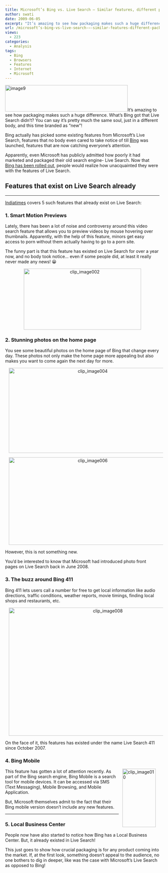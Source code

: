 ```yaml
---
title: Microsoft’s Bing vs. Live Search – Similar features, different packaging?
author: swati
date: 2009-06-05
excerpt: "It’s amazing to see how packaging makes such a huge difference. What’s Bing got that Live Search didn’t? You can say it's pretty much the same soul, just in a different body, and this time branded as “new”!"
url: /microsoft’s-bing-vs-live-search-–-similar-features-different-packaging/
views:
  - 223
categories:
  - Analysis
tags:
  - Bing
  - Browsers
  - Features
  - Internet
  - Microsoft
---
```

<img class="alignright size-full wp-image-10007" src="http://cdn.devilsworkshop.org/files/2009/06/image9.jpg" alt="image9" width="400" height="86" />It’s amazing to see how packaging makes such a huge difference. What’s Bing got that Live Search didn’t? You can say it&#8217;s pretty much the same soul, just in a different body, and this time branded as “new”!

Bing actually has picked some existing features from Microsoft’s Live Search, features that no body even cared to take notice of till <a href="http://www.bing.com/" onclick="_gaq.push(['_trackEvent', 'outbound-article', 'http://www.bing.com/', 'Bing']);" >Bing</a> was launched, features that are now catching everyone’s attention.

Apparently, even Microsoft has publicly admitted how poorly it had marketed and packaged their old search engine- Live Search. Now that [Bing has been rolled out][1], people would realize how unacquainted they were with the features of Live Search.

## Features that exist on Live Search already

****

<a href="http://infotech.indiatimes.com/quickiearticleshow/4620778.cms" onclick="_gaq.push(['_trackEvent', 'outbound-article', 'http://infotech.indiatimes.com/quickiearticleshow/4620778.cms', 'Indiatimes']);" >Indiatimes</a> covers 5 such features that already exist on Live Search:

### 1. Smart Motion Previews

Lately, there has been a lot of noise and controversy around this video search feature that allows you to preview videos by mouse hovering over thumbnails. Apparently, with the help of this feature, minors get easy access to porn without them actually having to go to a porn site.

The funny part is that this feature has existed on Live Search for over a year now, and no body took notice… even if some people did, at least it really never made any news! 😀

<p style="text-align: center">
  <img class="aligncenter" style="border: 0pt none" src="http://cdn.devilsworkshop.org/files/2009/06/clip-image0029.jpg" border="0" alt="clip_image002" hspace="12" width="383" height="199" />
</p>

### 2. Stunning photos on the home page

You see some beautiful photos on the home page of Bing that change every day. These photos not only make the home page more appealing but also makes you want to come again the next day for more.

<p style="text-align: center">
  <img class="aligncenter" style="border: 0pt none" src="http://cdn.devilsworkshop.org/files/2009/06/clip-image0043.jpg" border="0" alt="clip_image004" hspace="12" width="532" height="277" />
</p>

<p style="text-align: center">
  <img class="aligncenter" style="border: 0pt none" src="http://cdn.devilsworkshop.org/files/2009/06/clip-image006.jpg" border="0" alt="clip_image006" hspace="12" width="532" height="285" />
</p>

However, this is not something new.

You’d be interested to know that Microsoft had introduced photo front pages on Live Search back in June 2008.

### 3. The buzz around Bing 411

Bing 411 lets users call a number for free to get local information like audio directions, traffic conditions, weather reports, movie timings, finding local shops and restaurants, etc.

<p style="text-align: center">
  <img class="aligncenter" style="border: 0pt none" src="http://cdn.devilsworkshop.org/files/2009/06/clip-image008.jpg" border="0" alt="clip_image008" hspace="12" width="631" height="417" />
</p>

On the face of it, this features has existed under the name Live Search 411 since October 2007.

### 4. Bing Mobile

<img class="alignright" style="border: 0pt none;margin-left: 12px;margin-right: 12px" src="http://cdn.devilsworkshop.org/files/2009/06/clip-image010.jpg" border="0" alt="clip_image010" hspace="12" width="109" height="190" align="right" />This feature has gotten a lot of attention recently. As part of the Bing search engine, Bing Mobile is a search tool for mobile devices. It can be accessed via SMS (Text Messaging), Mobile Browsing, and Mobile Application.

But, Microsoft themselves admit to the fact that their Bing mobile version doesn’t include any new features.

****

### 5. Local Business Center

People now have also started to notice how Bing has a Local Business Center. But, it already existed in Live Search!

This just goes to show how crucial packaging is for any product coming into the market. If, at the first look, something doesn’t appeal to the audience, no one bothers to dig in deeper, like was the case with Microsoft&#8217;s Live Search as opposed to Bing!

 [1]: http://devilsworkshop.org/microsoft-bings-it-on-early/
